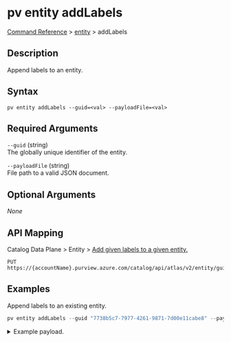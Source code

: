 # pv entity addLabels
[Command Reference](../../../README.md#command-reference) > [entity](./main.md) > addLabels

## Description
Append labels to an entity.

## Syntax
```
pv entity addLabels --guid=<val> --payloadFile=<val>
```

## Required Arguments
`--guid` (string)  
The globally unique identifier of the entity.

`--payloadFile` (string)  
File path to a valid JSON document.

## Optional Arguments
*None*

## API Mapping
Catalog Data Plane > Entity > [Add given labels to a given entity.](https://docs.microsoft.com/en-us/rest/api/purview/catalogdataplane/entity/add-label)
```
PUT https://{accountName}.purview.azure.com/catalog/api/atlas/v2/entity/guid/{guid}/labels
```

## Examples
Append labels to an existing entity.
```powershell
pv entity addLabels --guid "7738b5c7-7977-4261-9871-7d00e11cabe8" --payloadFile "/path/to/file.json"
```
<details><summary>Example payload.</summary>
<p>

```json
[
    "a",
    "b",
    "c"
]
```
</p>
</details>